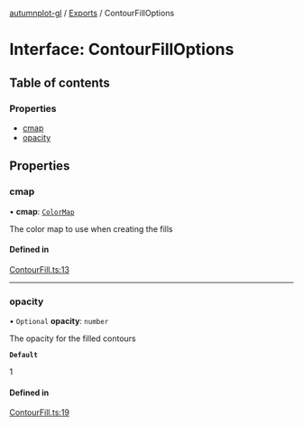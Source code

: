 [autumnplot-gl](../README.md) / [Exports](../modules.md) / ContourFillOptions

# Interface: ContourFillOptions

## Table of contents

### Properties

- [cmap](ContourFillOptions.md#cmap)
- [opacity](ContourFillOptions.md#opacity)

## Properties

### cmap

• **cmap**: [`ColorMap`](../classes/ColorMap.md)

The color map to use when creating the fills

#### Defined in

[ContourFill.ts:13](https://github.com/tsupinie/autumnplot-gl/blob/8d93e31/src/ContourFill.ts#L13)

___

### opacity

• `Optional` **opacity**: `number`

The opacity for the filled contours

**`Default`**

1

#### Defined in

[ContourFill.ts:19](https://github.com/tsupinie/autumnplot-gl/blob/8d93e31/src/ContourFill.ts#L19)
